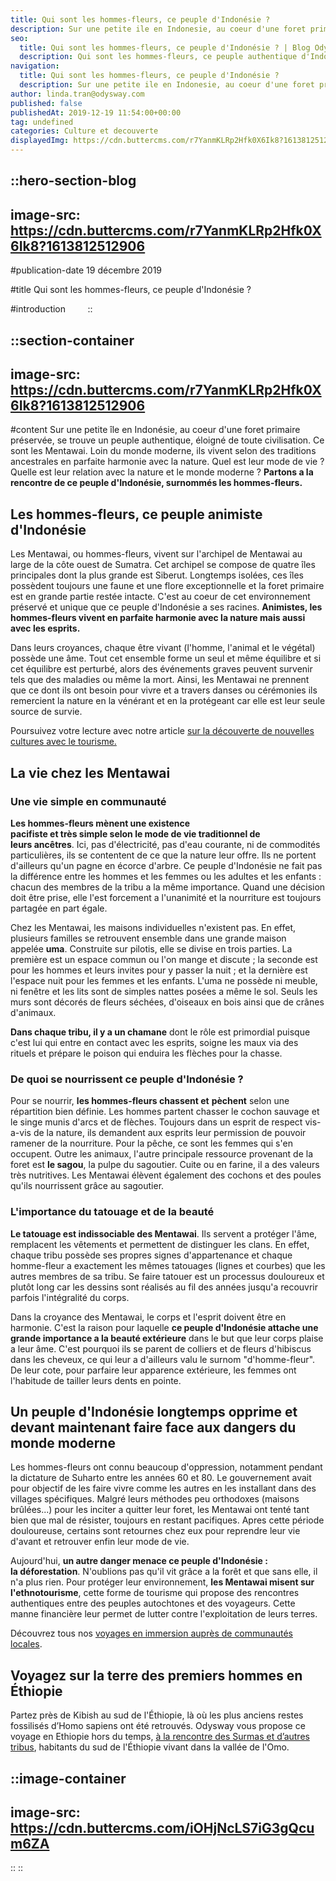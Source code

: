 ```yaml
---
title: Qui sont les hommes-fleurs, ce peuple d'Indonésie ?
description: Sur une petite ile en Indonesie, au coeur d'une foret primaire preservee, se trouve un peuple authentique, eloigne de toute civilisation. Ce sont les Mentawai. Loin du monde moderne, ils vivent selon des traditions ancestrales en parfaite harmonie avec la nature. Quel est leur mode de vie ? Quelle ...
seo:
  title: Qui sont les hommes-fleurs, ce peuple d'Indonésie ? | Blog Odysway
  description: Qui sont les hommes-fleurs, ce peuple authentique d'Indonesie eloigne de toute civilisation ? Rencontre avec les Mentawai et leurs traditions ancestrales.
navigation:
  title: Qui sont les hommes-fleurs, ce peuple d'Indonésie ?
  description: Sur une petite ile en Indonesie, au coeur d'une foret primaire preservee, se trouve un peuple authentique, eloigne de toute civilisation. Ce sont les Mentawai. Loin du monde moderne, ils vivent selon des traditions ancestrales en parfaite harmonie avec la nature. Quel est leur mode de vie ? Quelle ...
author: linda.tran@odysway.com
published: false
publishedAt: 2019-12-19 11:54:00+00:00
tag: undefined
categories: Culture et decouverte
displayedImg: https://cdn.buttercms.com/r7YanmKLRp2Hfk0X6Ik8?1613812512906
---
```


::hero-section-blog
---
image-src: https://cdn.buttercms.com/r7YanmKLRp2Hfk0X6Ik8?1613812512906
---
#publication-date
19 décembre 2019

#title
Qui sont les hommes-fleurs, ce peuple d'Indonésie ?

#introduction
       
::

::section-container
---
image-src: https://cdn.buttercms.com/r7YanmKLRp2Hfk0X6Ik8?1613812512906
---
#content
Sur une petite île en Indonésie, au coeur d'une foret primaire préservée, se trouve un peuple authentique, éloigné de toute civilisation. Ce sont les Mentawai. Loin du monde moderne, ils vivent selon des traditions ancestrales en parfaite harmonie avec la nature. Quel est leur mode de vie ? Quelle est leur relation avec la nature et le monde moderne ? **Partons a la rencontre de ce peuple d'Indonésie, surnommés les hommes-fleurs.**

## Les hommes-fleurs, ce peuple animiste d'Indonésie

Les Mentawai, ou hommes-fleurs, vivent sur l'archipel de Mentawai au large de la côte ouest de Sumatra. Cet archipel se compose de quatre îles principales dont la plus grande est Siberut. Longtemps isolées, ces îles possèdent toujours une faune et une flore exceptionnelle et la foret primaire est en grande partie restée intacte. C'est au coeur de cet environnement préservé et unique que ce peuple d'Indonésie a ses racines. **Animistes, les hommes-fleurs vivent en parfaite harmonie avec la nature mais aussi avec les esprits.**

Dans leurs croyances, chaque être vivant (l'homme, l'animal et le végétal) possède une âme. Tout cet ensemble forme un seul et même équilibre et si cet équilibre est perturbé, alors des événements graves peuvent survenir tels que des maladies ou même la mort. Ainsi, les Mentawai ne prennent que ce dont ils ont besoin pour vivre et a travers danses ou cérémonies ils remercient la nature en la vénérant et en la protégeant car elle est leur seule source de survie. 

Poursuivez votre lecture avec notre article [sur la découverte de nouvelles cultures avec le tourisme.](https://odysway.com/ou-decouvrir-nouvelles-cultures-tourisme)

## La vie chez les Mentawai

### Une vie simple en communauté

**Les hommes-fleurs mènent une existence**  
**pacifiste et très simple selon le mode de vie traditionnel de leurs ancêtres**. Ici, pas d'électricité, pas d'eau courante, ni de commodités particulières, ils se contentent de ce que la nature leur offre. Ils ne portent d'ailleurs qu'un pagne en écorce d'arbre. Ce peuple d'Indonésie ne fait pas la différence entre les hommes et les femmes ou les adultes et les enfants : chacun des membres de la tribu a la même importance. Quand une décision doit être prise, elle l'est forcement a l'unanimité et la nourriture est toujours partagée en part égale.

Chez les Mentawai, les maisons individuelles n'existent pas. En effet, plusieurs familles se retrouvent ensemble dans une grande maison appelée **uma**. Construite sur pilotis, elle se divise en trois parties. La première est un espace commun ou l'on mange et discute ; la seconde est pour les hommes et leurs invites pour y passer la nuit ; et la dernière est l'espace nuit pour les femmes et les enfants. L'uma ne possède ni meuble, ni fenêtre et les lits sont de simples nattes posées a même le sol. Seuls les murs sont décorés de fleurs séchées, d'oiseaux en bois ainsi que de crânes d'animaux.

**Dans chaque tribu, il y a un chamane** dont le rôle est primordial puisque c'est lui qui entre en contact avec les esprits, soigne les maux via des rituels et prépare le poison qui enduira les flèches pour la chasse.

### De quoi se nourrissent ce peuple d'Indonésie ?

Pour se nourrir, **les hommes-fleurs chassent et** **pèchent** selon une répartition bien définie. Les hommes partent chasser le cochon sauvage et le singe munis d'arcs et de flèches. Toujours dans un esprit de respect vis-a-vis de la nature, ils demandent aux esprits leur permission de pouvoir ramener de la nourriture. Pour la pêche, ce sont les femmes qui s'en occupent. Outre les animaux, l'autre principale ressource provenant de la foret est **le sagou**, la pulpe du sagoutier. Cuite ou en farine, il a des valeurs très nutritives. Les Mentawai élèvent également des cochons et des poules qu'ils nourrissent grâce au sagoutier.

### L'importance du tatouage et de la beauté

**Le tatouage est indissociable des Mentawai**. Ils servent a protéger l'âme, remplacent les vêtements et permettent de distinguer les clans. En effet, chaque tribu possède ses propres signes d'appartenance et chaque homme-fleur a exactement les mêmes tatouages (lignes et courbes) que les autres membres de sa tribu. Se faire tatouer est un processus douloureux et plutôt long car les dessins sont réalisés au fil des années jusqu'a recouvrir parfois l'intégralité du corps.

Dans la croyance des Mentawai, le corps et l'esprit doivent être en harmonie. C'est la raison pour laquelle **ce peuple d'Indonésie attache une grande importance a la beauté extérieure** dans le but que leur corps plaise a leur âme. C'est pourquoi ils se parent de colliers et de fleurs d'hibiscus dans les cheveux, ce qui leur a d'ailleurs valu le surnom "d'homme-fleur". De leur cote, pour parfaire leur apparence extérieure, les femmes ont l'habitude de tailler leurs dents en pointe.

## Un peuple d'Indonésie longtemps opprime et devant maintenant faire face aux dangers du monde moderne

Les hommes-fleurs ont connu beaucoup d'oppression, notamment pendant la dictature de Suharto entre les années 60 et 80. Le gouvernement avait pour objectif de les faire vivre comme les autres en les installant dans des villages spécifiques. Malgré leurs méthodes peu orthodoxes (maisons brûlées...) pour les inciter a quitter leur foret, les Mentawai ont tenté tant bien que mal de résister, toujours en restant pacifiques. Apres cette période douloureuse, certains sont retournes chez eux pour reprendre leur vie d'avant et retrouver enfin leur mode de vie.

Aujourd'hui, **un autre danger menace ce peuple d'Indonésie : la déforestation**. N'oublions pas qu'il vit grâce a la forêt et que sans elle, il n'a plus rien. Pour protéger leur environnement, **les Mentawai misent sur l'ethnotourisme**, cette forme de tourisme qui propose des rencontres authentiques entre des peuples autochtones et des voyageurs. Cette manne financière leur permet de lutter contre l'exploitation de leurs terres.

Découvrez tous nos [voyages en immersion auprès de communautés locales](https://odysway.com/thematiques?category=Communaut%C3%A9s%20locales).

## Voyagez sur la terre des premiers hommes en Éthiopie

Partez près de Kibish au sud de l'Éthiopie, là où les plus anciens restes fossilisés d’Homo sapiens ont été retrouvés. Odysway vous propose ce voyage en Ethiopie hors du temps, [à la rencontre des Surmas et d’autres tribus](https://odysway.com/voyages/voyage-ethiopie-vallee-omo-surma?utm_source=article&utm_medium=blog&utm_campaign=rencontre+surmas), habitants du sud de l'Éthiopie vivant dans la vallée de l'Omo. 

::image-container
---
image-src: https://cdn.buttercms.com/iOHjNcLS7iG3gQcum6ZA
---
::
::
